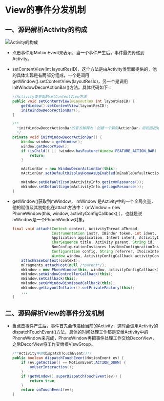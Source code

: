 # View的事件分发机制

## 一、源码解析Activity的构成

![Activity的构成](https://upload-images.jianshu.io/upload_images/7010367-4969918bb6d51d75.png?imageMogr2/auto-orient/strip|imageView2/2/w/530/format/webp)

- 点击事件用MotionEvent来表示，当一个事件产生后，事件最先传递到Activity。

- setContentView(int layoutResID)，这个方法是由Activity类里面提供的，他的具体实现是有两部分组成，一个是调用getWindow().setContentView(layoutResId)，另一个是调用initWindowDecorActionBar()方法。具体代码如下：

  ```java
  //Activity类里面的setContentView方法
  public void setContentView(@LayoutRes int layoutResID) {
      getWindow().setContentView(layoutResID);
      initWindowDecorActionBar();
  }
  
  /**
    *initWindowDecorActionBar的官方解释为：创建一个新的ActionBar，用视图初始化ActionBar，并设置mActionBar
    */
  private void initWindowDecorActionBar() {
      Window window = getWindow();
      window.getDecorView();
      if (isChild() || !window.hasFeature(Window.FEATURE_ACTION_BAR) || mActionBar != null) {
          return;
      }
  
      mActionBar = new WindowDecorActionBar(this);
      mActionBar.setDefaultDisplayHomeAsUpEnabled(mEnableDefaultActionBarUp);
  
      mWindow.setDefaultIcon(mActivityInfo.getIconResource());
      mWindow.setDefaultLogo(mActivityInfo.getLogoResource());
  }
  ```

- getWindow()获取到mWindow， mWindow 是Activity中的一个全局变量，他的赋值及其初始化在attach方法中：（mWindow = new PhoneWindow(this, window, activityConfigCallback);），也就是说mWindow是一个PhoneWindow对象。

  ```java
  final void attach(Context context, ActivityThread aThread,
                    Instrumentation instr, IBinder token, int ident,
                    Application application, Intent intent, ActivityInfo info,
                    CharSequence title, Activity parent, String id,
                    NonConfigurationInstances lastNonConfigurationInstances,
                    Configuration config, String referrer, IVoiceInteractor voiceInteractor,
                    Window window, ActivityConfigCallback activityConfigCallback, IBinder assistToken) {
      attachBaseContext(context);
      mFragments.attachHost(null /*parent*/);
      mWindow = new PhoneWindow(this, window, activityConfigCallback);
      mWindow.setWindowControllerCallback(this);
      mWindow.setCallback(this);
      mWindow.setOnWindowDismissedCallback(this);
      mWindow.getLayoutInflater().setPrivateFactory(this);
      ...
  }
  ```

## 二、源码解析View的事件分发机制

- 当点击事件产生后，事件首先会传递给当前的Activity，这时会调用Activity的dispatchTouchEvent()方法，具体的时间处理工作都是交给Activity中的PhoneWindow来完成，PhoneWindow再把事件处理工作交给DecorView，之后DecorView将工作交给根ViewGroup。

  ```java
  /**Activity中的dispatchTouchEvent()*/
  public boolean dispatchTouchEvent(MotionEvent ev) {
      if (ev.getAction() == MotionEvent.ACTION_DOWN) {
          onUserInteraction();
      }
      if (getWindow().superDispatchTouchEvent(ev)) {
          return true;
      }
      return onTouchEvent(ev);
  }
  ```

  

